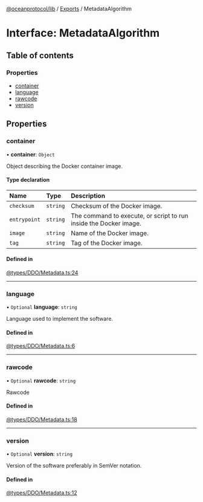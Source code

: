 [@oceanprotocol/lib](../README.md) / [Exports](../modules.md) / MetadataAlgorithm

# Interface: MetadataAlgorithm

## Table of contents

### Properties

- [container](MetadataAlgorithm.md#container)
- [language](MetadataAlgorithm.md#language)
- [rawcode](MetadataAlgorithm.md#rawcode)
- [version](MetadataAlgorithm.md#version)

## Properties

### container

• **container**: `Object`

Object describing the Docker container image.

#### Type declaration

| Name | Type | Description |
| :------ | :------ | :------ |
| `checksum` | `string` | Checksum of the Docker image. |
| `entrypoint` | `string` | The command to execute, or script to run inside the Docker image. |
| `image` | `string` | Name of the Docker image. |
| `tag` | `string` | Tag of the Docker image. |

#### Defined in

[@types/DDO/Metadata.ts:24](https://github.com/oceanprotocol/ocean.js/blob/fbcd13ac/src/@types/DDO/Metadata.ts#L24)

___

### language

• `Optional` **language**: `string`

Language used to implement the software.

#### Defined in

[@types/DDO/Metadata.ts:6](https://github.com/oceanprotocol/ocean.js/blob/fbcd13ac/src/@types/DDO/Metadata.ts#L6)

___

### rawcode

• `Optional` **rawcode**: `string`

Rawcode

#### Defined in

[@types/DDO/Metadata.ts:18](https://github.com/oceanprotocol/ocean.js/blob/fbcd13ac/src/@types/DDO/Metadata.ts#L18)

___

### version

• `Optional` **version**: `string`

Version of the software preferably in SemVer notation.

#### Defined in

[@types/DDO/Metadata.ts:12](https://github.com/oceanprotocol/ocean.js/blob/fbcd13ac/src/@types/DDO/Metadata.ts#L12)
